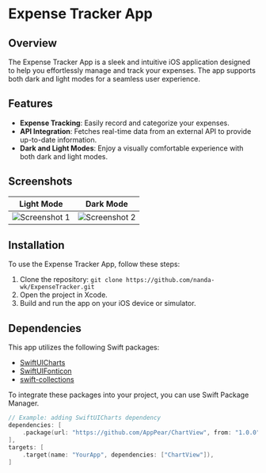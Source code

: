 # Expense Tracker App

## Overview

The Expense Tracker App is a sleek and intuitive iOS application designed to help you effortlessly manage and track your expenses. The app supports both dark and light modes for a seamless user experience.

## Features

- **Expense Tracking**: Easily record and categorize your expenses.
- **API Integration**: Fetches real-time data from an external API to provide up-to-date information.
- **Dark and Light Modes**: Enjoy a visually comfortable experience with both dark and light modes.

## Screenshots
| Light Mode                               | Dark Mode                                |
| ---------------------------------------- | -----------------------------------------|
| ![Screenshot 1](Resources/light.gif)     | ![Screenshot 2](Resources/dark.gif)      |

## Installation

To use the Expense Tracker App, follow these steps:

1. Clone the repository: `git clone https://github.com/nanda-wk/ExpenseTracker.git`
2. Open the project in Xcode.
3. Build and run the app on your iOS device or simulator.

## Dependencies

This app utilizes the following Swift packages:

- [SwiftUICharts](https://github.com/AppPear/ChartView)
- [SwiftUIFonticon](https://github.com/huybuidac/SwiftUIFontIcon)
- [swift-collections](https://github.com/apple/swift-collections)

To integrate these packages into your project, you can use Swift Package Manager.

```swift
// Example: adding SwiftUICharts dependency
dependencies: [
    .package(url: "https://github.com/AppPear/ChartView", from: "1.0.0"),
],
targets: [
    .target(name: "YourApp", dependencies: ["ChartView"]),
]
